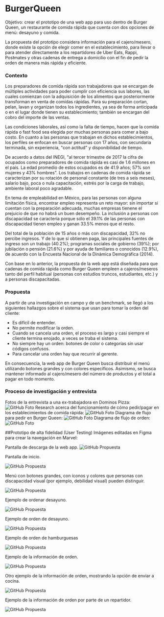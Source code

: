 # BurgerQueen

Objetivo: crear el prototipo de una web app para uso dentro de Burger Queen, un restaurante de comida rápida que cuenta con dos opciones de menú: desayuno y comida. 

La propuesta del prototipo considera información para el cajero/mesero, donde existe la opción de elegir comer en el establecimiento, para llevar o para atender directamente a los repartidores de Uber Eats, Rappi, Postmates y otras cadenas de entrega a domicilio con el fin de pedir la orden de manera más rápida y eficiente.

### Contexto

Los preparadores de comida rápida son trabajadores que se encargan de múltiples actividades para poder cumplir con eficiencia sus labores, las cuales comienzan con la adquisición de los alimentos que posteriormente transforman en venta de comidas rápidas. Para su preparación cortan, pelan, lavan y organizan todos los ingredientes, ya sea de forma anticipada o en el lugar donde tienen su establecimiento; también se encargan del cobro del importe de las ventas.

Las condiciones laborales, así como la falta de tiempo, hacen que la comida rápida o fast food sea elegida por muchas personas para comer a bajo costo. En cuanto a las personas que trabajan en dichos establecimientos, los perfiles se enfocan en buscar personas con 17 años, con secundaria terminada, sin experiencia, "con actitud" y disponibilidad de tiempo.

De acuerdo a datos del INEGI, "al tercer trimestre de 2017 la cifra de ocupados como preparadores de comida rápida es casi de 1.6 millones en el país. La edad promedio de estos ocupados es de 41.9 años; 57% son mujeres y 43% hombres". Los trabajos en cadenas de comida rápida se caracterizan por su rotación de personal constante (de tres a seis meses), salario bajo, poca o nula capacitación, estrés por la carga de trabajo, ambiente laboral poco agradable.

En tema de empleabilidad en México, para las personas con alguna limitación física, encontrar empleo representa un reto mayor: sin importar si cuentan con la preparación adecuada, muchas empresas tienene el prejuicio de que no habrá un buen desempeño. La inclusión a personas con discapacidad se caracteria porque sólo el 39.1% de las personas con discapacidad tienen empleo y ganan 33.5% menos que el resto.

Del total de la población de 15 años o más con discapacidad, 32% no percibe ingresos. Y de lo que sí obtienen paga, las principales fuentes de ingreso son un trabajo (40.2%); programas sociales de gobierno (39%); por jubilación o pensión (21.6%) y por ayuda de familiares o conocidos (12.9%), de acuerdo con la Encuesta Nacional de la Dinámica Demográfica (2014).

Con base en lo anterior, la propuesta de la web app está diseñada para que cadenas de comida rápida como Burger Queen empleen a cajeros/meseros tanto del perfil habitual (personas con estudios truncos, estudiantes, etc.) y a personas discapacitadas.

### Propuesta

A partir de una investigación en campo y de un benchmark, se llegó a los siguientes hallazgos sobre el sistema que usan para tomar la orden del cliente:

 * Es difícil de entender.
 * No permite modificar la orden. 
 * Cuando se cancela una orden, el proceso es largo y casi siempre el cliente termina enojado, a veces se traba el sistema.
 * No siempre hay un orden: botones de color o categorías sin usar códigos confusos.
 * Para cancelar una orden hay que recurrir al gerente.

En consecuencia, la web app de Burger Queen busca distribuir el menú utilizando botones grandes y con colores específicos. Asimismo, se busca mantener informado al cajero/mesero del número de productos y el total a pagar en todo momento.

### Proceso de investigación y entrevista

Fotos de la entrevista a una ex-trabajadora en Dominos Pizza: 
![GitHub Foto](Fotos/entrevista.jpg)
Research acerca del funcionamiento de cómo pedir/pagar en los establecimientos de comida rápida:
![GitHub Foto](Fotos/research.jpg)
Diagrama de flujo para pedir en Burger Queen:
![GitHub Foto](Fotos/flujo.jpg)
Diagrama de flujo de orden:
![GitHub Foto](BurgerQueenEvidencias/diagrama.png)

##Prototipo de alta fidelidad (User Testing)
Imágenes editadas en Figma para crear la navegación en Marvel:

Pantalla de descarga de la web app.
![GitHub Propuesta](Prototipo/Group.png)

Pantalla de inicio.

![GitHub Propuesta](Iteración/Inicio.png)

Menú con botones grandes, con íconos y colores que personas con discapacidad visual (por ejemplo, debilidad visual) pueden distinguir.

![GitHub Propuesta](Iteración/iPad1.png)

Ejemplo de ordenar desayuno.

![GitHub Propuesta](Iteración/iPad4.png)

Ejemplo de orden de desayuno.

![GitHub Propuesta](Iteración/iPad9.png)

Ejemplo de orden de hamburguesas

![GitHub Propuesta](Iteración/iPad12.png)

Ejemplo de la información de orden.

![GitHub Propuesta](Iteración/iPad19.png)

Otro ejemplo de la información de orden, mostrando la opción de enviar a cocina.

![GitHub Propuesta](Iteración/iPad20.png)

Ejemplo de la información de orden por parte de un repartidor.

![GitHub Propuesta](Prototipo/info4.png)








